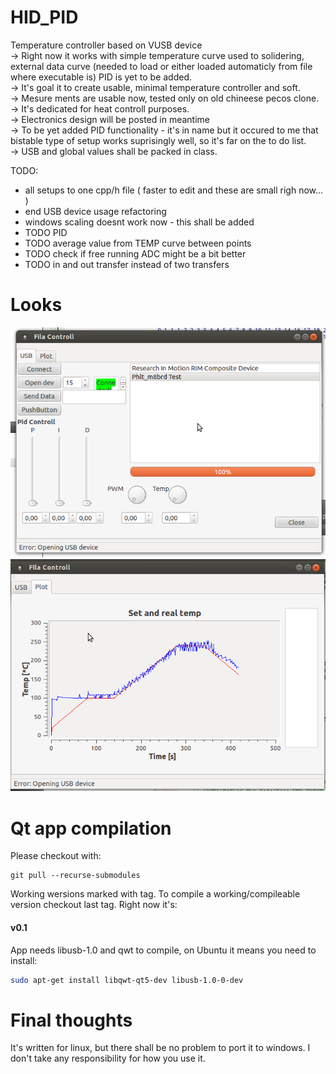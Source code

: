HID_PID
=======

Temperature controller based on VUSB device  
→ Right now it works with simple temperature curve used to solidering, external data curve (needed to load or either loaded automaticly from file where executable is) PID is yet to be added.  
→ It's goal it to create usable, minimal temperature controller and soft.  
→ Mesure ments are usable now, tested only on old chineese pecos clone.  
→ It's dedicated for heat controll purposes.  
→ Electronics design will be posted in meantime  
→ To be yet added PID functionality - it's in name but it occured to me that bistable type of setup works suprisingly well, so it's far on the to do list.  
→ USB and global values shall be packed in class.  

TODO:  
* all setups to one cpp/h file ( faster to edit and these are small righ now... )  
* end USB device usage refactoring 
* windows scaling doesnt work now - this shall be added
* TODO PID
* TODO average value from TEMP curve between points
* TODO check if free running ADC might be a bit better
* TODO in and out transfer instead of two transfers
 
Looks
========
![selection](https://raw.githubusercontent.com/pholat/HID_PID/master/in_work1.png)
![chart](https://raw.githubusercontent.com/pholat/HID_PID/master/itsworking.png)

Qt app compilation
========
Please checkout with:
```
git pull --recurse-submodules
```
Working wersions marked with tag. To compile a working/compileable version checkout last tag. Right now it's:  
#### v0.1
App needs libusb-1.0 and qwt to compile, on Ubuntu it means you need to install:
```bash
sudo apt-get install libqwt-qt5-dev libusb-1.0-0-dev  
```

Final thoughts
=======
It's written for linux, but there shall be no problem to port it to windows.
I don't take any responsibility for how you use it.
